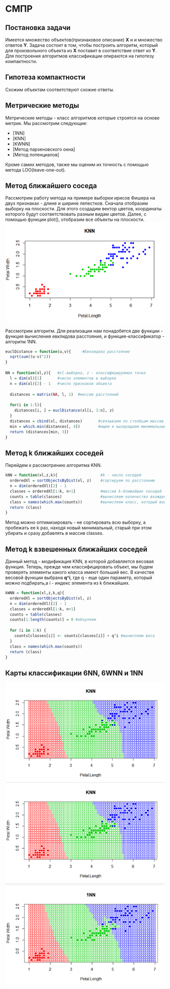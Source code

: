 # СМПР
## Постановка задачи
Имеется множество объектов(признаковое описание) **X** и и множество ответов **Y**. Задача состоит в том, чтобы построить алгоритм, который для произвольного объекта из **X** поставит в соответствие ответ из **Y**.
Для построения алгоритмов классификации опираются на гипотезу компактности.
## Гипотеза компактности
Схожим объектам соответствуют схожие ответы.
## Метрические методы
Метрические методы - класс алгоритмов которые строятся на основе метрик. Мы рассмотрим следующие:
 + [1NN]
 + [KNN]
 + [KWNN]
 + [Метод парзеновского окна]
 + [Метод потенциалов]
 
Кроме самих методов, также мы оценим их точность с помощью метода LOO(leave-one-out).

## Метод ближайшего соседа
Рассмотрим работу метода на примере выборки ирисов Фишера на двух признаках - длине и ширине лепестков.
Сначала отобразим выборку на плоскости. Для этого создадим вектор цветов, координаты которого будут соответствовать разным видам цветов.
Далее, с помощью функции plot(), отобразим все объекты на плоскости.  
<img src="https://github.com/VivaHades/SMPR/blob/main/XL.png" />

Рассмотрим алгоритм.
Для реализации нам понадобятся две функции - функция вычисления евклидова расстояния, и функция-классификатор - алгоритм  1NN.
```r
euclDistance = function(u,v){     #Евклидово расстояние
  sqrt(sum((u-v)^2))
}

NN = function(xl,z){   #xl-выборка, z - классифицируемая точка
  l = dim(xl)[1]       #число элементов в выборке
  n = dim(xl)[2] - 1   #число признаков объекта
  
  distances = matrix(NA, l, 1)  #массив расстояний
  
  for(i in 1:l){
    distances[i, ] = euclDistance(xl[i, 1:n], z)
  }
  distances = cbind(xl, distances)       #связываем по столбцам массив расстояний и выборку
  min = which.min(distances[, 4])        #ищем и вызвращаем минимальный элемент
  return (distances[min, 3])
}
```
## Метод k ближайших соседей

Перейдем к рассмотрению алгоритма KNN.

``` r
kNN = function(xl,z,k){                   #k - число соседей 
  orderedXl = sortObjectsByDist(xl, z)    #сортируем по расстоянию
  n = dim(orderedXl)[2] - 1
  classes = orderedXl[1:k, n+1]           #массив k-ближайших соседей
  counts = table(classes)                 #вычисляем количество вхождений каждого класса среди k ближайших
  class = names(which.max(counts))        #вычисляем класс, который вошел в k ближайших больше всего раз
  return (class)                          
}
```

Метод можно оптимизировать - не сортировать всю выборку, а  пробежать ее k раз, находя новый минимальный, старый при этом убирать и сразу добавлять в массив classes.

## Метод k взвешенных ближайших соседей
Данный метод - модификация KNN, в которой добавляется весовая функция. Теперь, прежде чем классифицировать объект, мы будем проверять элементы какого класса имеют больший вес. В качестве весовой функции выбрана **q^i**, где q - еще один параметр, который можно подбирать,а i - индекс элемента из k ближайших.
``` r
kWNN = function(xl,z,k,q){
  orderedXl = sortObjectsByDist(xl, z)
  n = dim(orderedXl)[2] - 1
  classes = orderedXl[1:k, n+1]
  counts = table(classes)
  counts[1:length(counts)] = 0 #обнуляем
  
  for (i in 1:k) {
    counts[classes[i]] <- counts[classes[i]] + q^i #вычисляем веса 
  }
  class = names(which.max(counts))
  return (class)
}
```

## Карты классификации 6NN, 6WNN и 1NN

<img src="https://github.com/VivaHades/SMPR/blob/main/6NN.png" />
<img src="https://github.com/VivaHades/SMPR/blob/main/6NN.png" />
<img src="https://github.com/VivaHades/SMPR/blob/main/1NN.png" />

